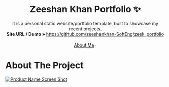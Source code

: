 <!-- PROJECT LOGO -->
<br />
<p align="center">
  <h1 align="center">Zeeshan Khan Portfolio ✨</h1>

  <p align="center">
    It is a personal static website/portfolio template, built to showcase my recent projects.
    <br />
    <strong>Site URL / Demo » </strong>
    <a href="https://www.zeekse.xyz">https://github.com/zeeshankhan-SoftEng/zeek_portfolio</a>
    <br />
    <br />
    <a href="https://www.zeekse.xyz">About Me</a>
    ·

  </p>
</p>

<!-- ABOUT THE PROJECT -->
# About The Project

[![Product Name Screen Shot](/Doc/zeekPorfolio.gif)](https://www.zeekse.xyz)
